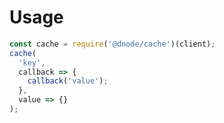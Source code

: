 # Usage

```javascript
const cache = require('@dnode/cache')(client);
cache(
  'key',
  callback => {
    callback('value');
  },
  value => {}
);
```
